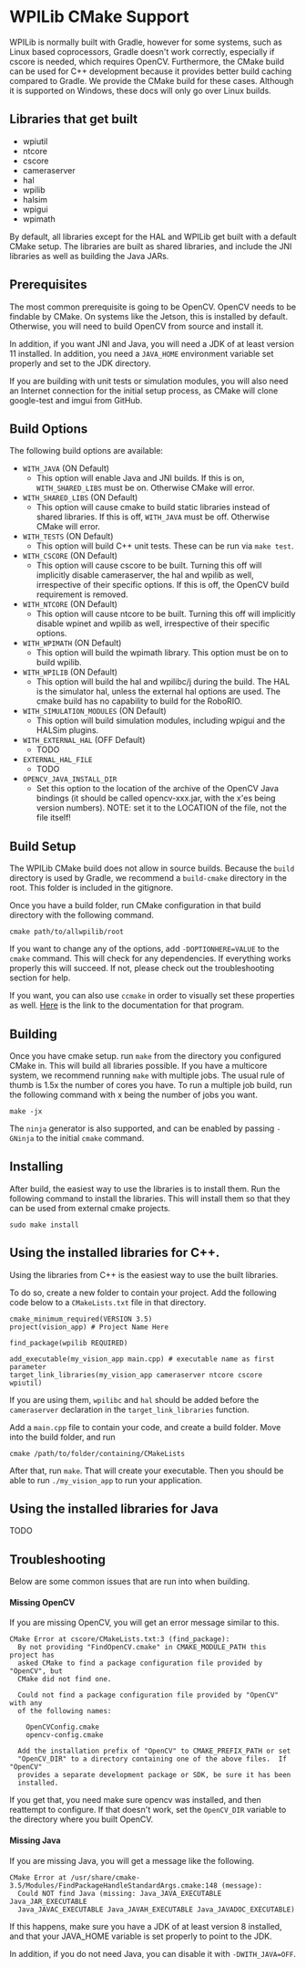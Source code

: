 # WPILib CMake Support

WPILib is normally built with Gradle, however for some systems, such as Linux based coprocessors, Gradle doesn't work correctly, especially if cscore is needed, which requires OpenCV. Furthermore, the CMake build can be used for C++ development because it provides better build caching compared to Gradle. We provide the CMake build for these cases. Although it is supported on Windows, these docs will only go over Linux builds.

## Libraries that get built
* wpiutil
* ntcore
* cscore
* cameraserver
* hal
* wpilib
* halsim
* wpigui
* wpimath

By default, all libraries except for the HAL and WPILib get built with a default CMake setup. The libraries are built as shared libraries, and include the JNI libraries as well as building the Java JARs.

## Prerequisites

The most common prerequisite is going to be OpenCV. OpenCV needs to be findable by CMake. On systems like the Jetson, this is installed by default. Otherwise, you will need to build OpenCV from source and install it.

In addition, if you want JNI and Java, you will need a JDK of at least version 11 installed. In addition, you need a `JAVA_HOME` environment variable set properly and set to the JDK directory.

If you are building with unit tests or simulation modules, you will also need an Internet connection for the initial setup process, as CMake will clone google-test and imgui from GitHub.

## Build Options

The following build options are available:

* `WITH_JAVA` (ON Default)
  * This option will enable Java and JNI builds. If this is on, `WITH_SHARED_LIBS` must be on. Otherwise CMake will error.
* `WITH_SHARED_LIBS` (ON Default)
  * This option will cause cmake to build static libraries instead of shared libraries. If this is off, `WITH_JAVA` must be off. Otherwise CMake will error.
* `WITH_TESTS` (ON Default)
  * This option will build C++ unit tests. These can be run via `make test`.
* `WITH_CSCORE` (ON Default)
  * This option will cause cscore to be built. Turning this off will implicitly disable cameraserver, the hal and wpilib as well, irrespective of their specific options. If this is off, the OpenCV build requirement is removed.
* `WITH_NTCORE` (ON Default)
  * This option will cause ntcore to be built. Turning this off will implicitly disable wpinet and wpilib as well, irrespective of their specific options.
* `WITH_WPIMATH` (ON Default)
  * This option will build the wpimath library. This option must be on to build wpilib.
* `WITH_WPILIB` (ON Default)
  * This option will build the hal and wpilibc/j during the build. The HAL is the simulator hal, unless the external hal options are used. The cmake build has no capability to build for the RoboRIO.
* `WITH_SIMULATION_MODULES` (ON Default)
  * This option will build simulation modules, including wpigui and the HALSim plugins.
* `WITH_EXTERNAL_HAL` (OFF Default)
  * TODO
* `EXTERNAL_HAL_FILE`
  * TODO
* `OPENCV_JAVA_INSTALL_DIR`
  * Set this option to the location of the archive of the OpenCV Java bindings (it should be called opencv-xxx.jar, with the x'es being version numbers). NOTE: set it to the LOCATION of the file, not the file itself!

## Build Setup

The WPILib CMake build does not allow in source builds. Because the `build` directory is used by Gradle, we recommend a `build-cmake` directory in the root. This folder is included in the gitignore.

Once you have a build folder, run CMake configuration in that build directory with the following command.

```
cmake path/to/allwpilib/root
```

If you want to change any of the options, add `-DOPTIONHERE=VALUE` to the `cmake` command. This will check for any dependencies. If everything works properly this will succeed. If not, please check out the troubleshooting section for help.

If you want, you can also use `ccmake` in order to visually set these properties as well. [Here](https://cmake.org/cmake/help/v3.0/manual/ccmake.1.html) is the link to the documentation for that program.

## Building

Once you have cmake setup. run `make` from the directory you configured CMake in. This will build all libraries possible. If you have a multicore system, we recommend running `make` with multiple jobs. The usual rule of thumb is 1.5x the number of cores you have. To run a multiple job build, run the following command with x being the number of jobs you want.

```
make -jx
```

The `ninja` generator is also supported, and can be enabled by passing `-GNinja` to the initial `cmake` command.

## Installing

After build, the easiest way to use the libraries is to install them. Run the following command to install the libraries. This will install them so that they can be used from external cmake projects.

```
sudo make install
```

## Using the installed libraries for C++.

Using the libraries from C++ is the easiest way to use the built libraries.

To do so, create a new folder to contain your project. Add the following code below to a `CMakeLists.txt` file in that directory.

```
cmake_minimum_required(VERSION 3.5)
project(vision_app) # Project Name Here

find_package(wpilib REQUIRED)

add_executable(my_vision_app main.cpp) # executable name as first parameter
target_link_libraries(my_vision_app cameraserver ntcore cscore wpiutil)
```

If you are using them, `wpilibc` and `hal` should be added before the `cameraserver` declaration in the `target_link_libraries` function.

Add a `main.cpp` file to contain your code, and create a build folder. Move into the build folder, and run

```
cmake /path/to/folder/containing/CMakeLists
```

After that, run `make`. That will create your executable. Then you should be able to run `./my_vision_app` to run your application.


## Using the installed libraries for Java
TODO

## Troubleshooting
Below are some common issues that are run into when building.

#### Missing OpenCV

If you are missing OpenCV, you will get an error message similar to this.

```
CMake Error at cscore/CMakeLists.txt:3 (find_package):
  By not providing "FindOpenCV.cmake" in CMAKE_MODULE_PATH this project has
  asked CMake to find a package configuration file provided by "OpenCV", but
  CMake did not find one.

  Could not find a package configuration file provided by "OpenCV" with any
  of the following names:

    OpenCVConfig.cmake
    opencv-config.cmake

  Add the installation prefix of "OpenCV" to CMAKE_PREFIX_PATH or set
  "OpenCV_DIR" to a directory containing one of the above files.  If "OpenCV"
  provides a separate development package or SDK, be sure it has been
  installed.
```

If you get that, you need make sure opencv was installed, and then reattempt to configure. If that doesn't work, set the `OpenCV_DIR` variable to the directory where you built OpenCV.

#### Missing Java

If you are missing Java, you will get a message like the following.
```
CMake Error at /usr/share/cmake-3.5/Modules/FindPackageHandleStandardArgs.cmake:148 (message):
  Could NOT find Java (missing: Java_JAVA_EXECUTABLE Java_JAR_EXECUTABLE
  Java_JAVAC_EXECUTABLE Java_JAVAH_EXECUTABLE Java_JAVADOC_EXECUTABLE)
```

If this happens, make sure you have a JDK of at least version 8 installed, and that your JAVA_HOME variable is set properly to point to the JDK.

In addition, if you do not need Java, you can disable it with `-DWITH_JAVA=OFF`.
